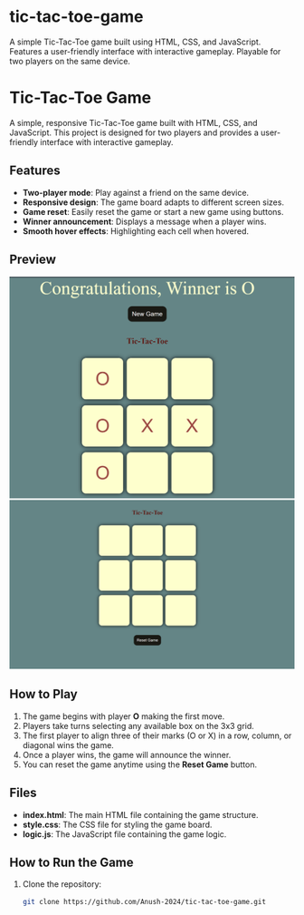 # tic-tac-toe-game
A simple Tic-Tac-Toe game built using HTML, CSS, and JavaScript. Features a user-friendly interface with interactive gameplay. Playable for two players on the same device.

# Tic-Tac-Toe Game

A simple, responsive Tic-Tac-Toe game built with HTML, CSS, and JavaScript. This project is designed for two players and provides a user-friendly interface with interactive gameplay.

## Features

- **Two-player mode**: Play against a friend on the same device.
- **Responsive design**: The game board adapts to different screen sizes.
- **Game reset**: Easily reset the game or start a new game using buttons.
- **Winner announcement**: Displays a message when a player wins.
- **Smooth hover effects**: Highlighting each cell when hovered.

## Preview

![Tic-Tac-Toe Board](./images/Screenshot2.png)
![Tic-Tac-Toe Board](./images/Screenshot1.png)

## How to Play

1. The game begins with player **O** making the first move.
2. Players take turns selecting any available box on the 3x3 grid.
3. The first player to align three of their marks (O or X) in a row, column, or diagonal wins the game.
4. Once a player wins, the game will announce the winner.
5. You can reset the game anytime using the **Reset Game** button.

## Files

- **index.html**: The main HTML file containing the game structure.
- **style.css**: The CSS file for styling the game board.
- **logic.js**: The JavaScript file containing the game logic.

## How to Run the Game

1. Clone the repository:
   ```bash
   git clone https://github.com/Anush-2024/tic-tac-toe-game.git 
